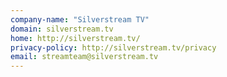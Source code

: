 ```yaml
---
company-name: "Silverstream TV"
domain: silverstream.tv
home: http://silverstream.tv/
privacy-policy: http://silverstream.tv/privacy
email: streamteam@silverstream.tv
---
```




